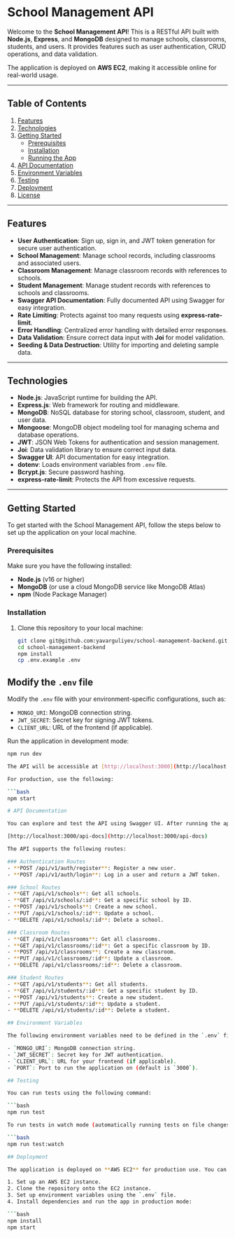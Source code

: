 # School Management API

Welcome to the **School Management API**! This is a RESTful API built with **Node.js**, **Express**, and **MongoDB** designed to manage schools, classrooms, students, and users. It provides features such as user authentication, CRUD operations, and data validation. 

The application is deployed on **AWS EC2**, making it accessible online for real-world usage.

---

## Table of Contents
1. [Features](#features)
2. [Technologies](#technologies)
3. [Getting Started](#getting-started)
   - [Prerequisites](#prerequisites)
   - [Installation](#installation)
   - [Running the App](#running-the-app)
4. [API Documentation](#api-documentation)
5. [Environment Variables](#environment-variables)
6. [Testing](#testing)
7. [Deployment](#deployment)
8. [License](#license)

---

## Features
- **User Authentication**: Sign up, sign in, and JWT token generation for secure user authentication.
- **School Management**: Manage school records, including classrooms and associated users.
- **Classroom Management**: Manage classroom records with references to schools.
- **Student Management**: Manage student records with references to schools and classrooms.
- **Swagger API Documentation**: Fully documented API using Swagger for easy integration.
- **Rate Limiting**: Protects against too many requests using **express-rate-limit**.
- **Error Handling**: Centralized error handling with detailed error responses.
- **Data Validation**: Ensure correct data input with **Joi** for model validation.
- **Seeding & Data Destruction**: Utility for importing and deleting sample data.

---

## Technologies
- **Node.js**: JavaScript runtime for building the API.
- **Express.js**: Web framework for routing and middleware.
- **MongoDB**: NoSQL database for storing school, classroom, student, and user data.
- **Mongoose**: MongoDB object modeling tool for managing schema and database operations.
- **JWT**: JSON Web Tokens for authentication and session management.
- **Joi**: Data validation library to ensure correct input data.
- **Swagger UI**: API documentation for easy integration.
- **dotenv**: Loads environment variables from `.env` file.
- **Bcrypt.js**: Secure password hashing.
- **express-rate-limit**: Protects the API from excessive requests.

---

## Getting Started

To get started with the School Management API, follow the steps below to set up the application on your local machine.

### Prerequisites
Make sure you have the following installed:
- **Node.js** (v16 or higher)
- **MongoDB** (or use a cloud MongoDB service like MongoDB Atlas)
- **npm** (Node Package Manager)

### Installation
1. Clone this repository to your local machine:
   ```bash
   git clone git@github.com:yavarguliyev/school-management-backend.git
   cd school-management-backend
   npm install
   cp .env.example .env

## Modify the `.env` file
Modify the `.env` file with your environment-specific configurations, such as:
- `MONGO_URI`: MongoDB connection string.
- `JWT_SECRET`: Secret key for signing JWT tokens.
- `CLIENT_URL`: URL of the frontend (if applicable).

Run the application in development mode:
```bash
npm run dev

The API will be accessible at [http://localhost:3000](http://localhost:3000).

For production, use the following:

```bash
npm start

# API Documentation

You can explore and test the API using Swagger UI. After running the app, navigate to the following URL:

[http://localhost:3000/api-docs](http://localhost:3000/api-docs)

The API supports the following routes:

### Authentication Routes
- **POST /api/v1/auth/register**: Register a new user.
- **POST /api/v1/auth/login**: Log in a user and return a JWT token.

### School Routes
- **GET /api/v1/schools**: Get all schools.
- **GET /api/v1/schools/:id**: Get a specific school by ID.
- **POST /api/v1/schools**: Create a new school.
- **PUT /api/v1/schools/:id**: Update a school.
- **DELETE /api/v1/schools/:id**: Delete a school.

### Classroom Routes
- **GET /api/v1/classrooms**: Get all classrooms.
- **GET /api/v1/classrooms/:id**: Get a specific classroom by ID.
- **POST /api/v1/classrooms**: Create a new classroom.
- **PUT /api/v1/classrooms/:id**: Update a classroom.
- **DELETE /api/v1/classrooms/:id**: Delete a classroom.

### Student Routes
- **GET /api/v1/students**: Get all students.
- **GET /api/v1/students/:id**: Get a specific student by ID.
- **POST /api/v1/students**: Create a new student.
- **PUT /api/v1/students/:id**: Update a student.
- **DELETE /api/v1/students/:id**: Delete a student.

## Environment Variables

The following environment variables need to be defined in the `.env` file:

- `MONGO_URI`: MongoDB connection string.
- `JWT_SECRET`: Secret key for JWT authentication.
- `CLIENT_URL`: URL for your frontend (if applicable).
- `PORT`: Port to run the application on (default is `3000`).

## Testing

You can run tests using the following command:

```bash
npm run test

To run tests in watch mode (automatically running tests on file changes), use:

```bash
npm run test:watch

## Deployment

The application is deployed on **AWS EC2** for production use. You can deploy the app by following these steps:

1. Set up an AWS EC2 instance.
2. Clone the repository onto the EC2 instance.
3. Set up environment variables using the `.env` file.
4. Install dependencies and run the app in production mode:

```bash
npm install
npm start
